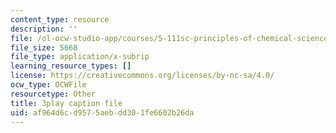 ```yaml
---
content_type: resource
description: ''
file: /ol-ocw-studio-app/courses/5-111sc-principles-of-chemical-science-fall-2014/af964d6cd9575aebdd301fe6602b26da_-Y8pOF1AgUY.srt
file_size: 5668
file_type: application/x-subrip
learning_resource_types: []
license: https://creativecommons.org/licenses/by-nc-sa/4.0/
ocw_type: OCWFile
resourcetype: Other
title: 3play caption file
uid: af964d6c-d957-5aeb-dd30-1fe6602b26da
---
```

